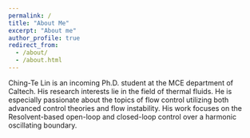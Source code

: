 ```yaml
---
permalink: /
title: "About Me"
excerpt: "About me"
author_profile: true
redirect_from: 
  - /about/
  - /about.html
---
```


Ching-Te Lin is an incoming Ph.D. student at the MCE department of Caltech. His research interests lie in the field of thermal fluids. He is especially passionate about the topics of flow control utilizing both advanced control theories and flow instability. His work focuses on the Resolvent-based open-loop and closed-loop control over a harmonic oscillating boundary.
